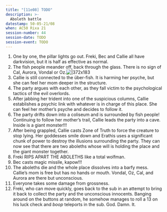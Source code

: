 ```yaml
---
title: "[11e08] TODO"
description: >-
  Aboleth battle
datestamp: 50-05-21/08
when: AC50 Rixa 21
session-number: 44
session-date: TODO
session-event: TODO
---
```


1. One by one, the pillar lights go out. Freki, Bec and Callie all have darkvision, but it is half as effective as normal.
2. The fish people meander off, back through the glass. There is no sign of Cal, Aurora, Vondal or Oz.![|372x183](https://lh3.googleusercontent.com/ivgKouhpu0EtGNXReouVflwUxa0pRhUXWTn4tyQ13NYLCgZuDOVkcRZIzz2IpsfTtGZhRoFh5OpG5Bp9u8Le79Y-WTAyHKEK7S1Qn0cHLmwL26CfzAu8xzZ7G66PASyI9d2aKzvOGaDMm8x2OyJwk1kvlQdUpFXRknyoFlPuXXAPnnzCkUDA1ZDxgC-R)
3. Callie is still connected to the über-fish. It is harming her psyche, but she can feel her mom deeper in the structure.
4. The party argues with each other, as they fall victim to the psychological tactics of the evil overlords.
5. After jabbing her trident into one of the suspicious columns, Callie establishes a psychic link with whatever is in charge of this place. She can feel her mother’s psyche and decides to follow it.
6. The party drifts down into a coliseum and is surrounded by fish people! Continuing to follow her mother’s trail, Callie leads the party into a cave. Inside is a giant monster!!!
7. After being grappled, Callie casts Zone of Truth to force the creature to stop lying. Her goddesses smile down and Erathis uses a significant chunk of power to destroy the illusions surrounding the party. They can now see that there are two aboleths whose will is holding the place and the giant monster together.
8. Freki RIPS APART THE ABOLETHS like a total wolfman.
9. Bec casts magic missile, kapow!!!
10. The aboleths die and the whole place dissolves into a barfy mess. Callie’s mom is free but has no hands or mouth. Vondal, Oz, Cal, and Aurora are there but unconscious.
11. Everyone takes some damage from grossness.
12. Freki, who can move quickly, goes back to the sub in an attempt to bring it back to collect the party and the unconscious innocents. Banging around on the buttons at random, he somehow manages to roll a 13 on his luck check and *boop* teleports in the sub. God. Damn. It.

